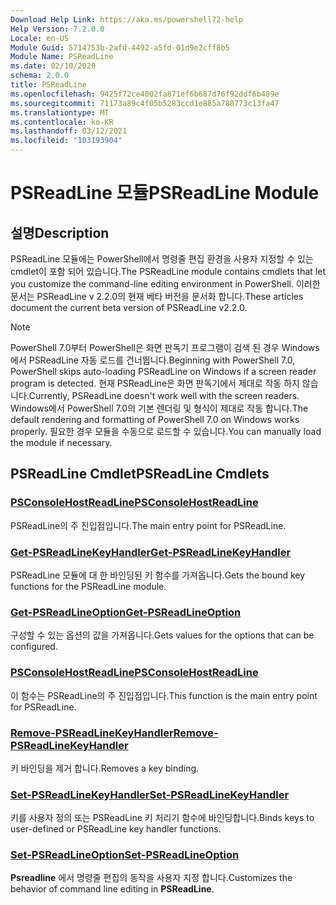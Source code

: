 ```yaml
---
Download Help Link: https://aka.ms/powershell72-help
Help Version: 7.2.0.0
Locale: en-US
Module Guid: 5714753b-2afd-4492-a5fd-01d9e2cff8b5
Module Name: PSReadLine
ms.date: 02/10/2020
schema: 2.0.0
title: PSReadLine
ms.openlocfilehash: 9425f72ce4002fa871ef6b687d76f92ddf6b489e
ms.sourcegitcommit: 71173a89c4f05b5283ccd1e885a780773c13fa47
ms.translationtype: MT
ms.contentlocale: ko-KR
ms.lasthandoff: 03/12/2021
ms.locfileid: "103193904"
---
```

# <span data-ttu-id="469fa-102">PSReadLine 모듈</span><span class="sxs-lookup"><span data-stu-id="469fa-102">PSReadLine Module</span></span>

## <span data-ttu-id="469fa-103">설명</span><span class="sxs-lookup"><span data-stu-id="469fa-103">Description</span></span>

<span data-ttu-id="469fa-104">PSReadLine 모듈에는 PowerShell에서 명령줄 편집 환경을 사용자 지정할 수 있는 cmdlet이 포함 되어 있습니다.</span><span class="sxs-lookup"><span data-stu-id="469fa-104">The PSReadLine module contains cmdlets that let you customize the command-line editing environment in PowerShell.</span></span> <span data-ttu-id="469fa-105">이러한 문서는 PSReadLine v 2.2.0의 현재 베타 버전을 문서화 합니다.</span><span class="sxs-lookup"><span data-stu-id="469fa-105">These articles document the current beta version of PSReadLine v2.2.0.</span></span>

> [!NOTE]
> <span data-ttu-id="469fa-106">PowerShell 7.0부터 PowerShell은 화면 판독기 프로그램이 검색 된 경우 Windows에서 PSReadLine 자동 로드를 건너뜁니다.</span><span class="sxs-lookup"><span data-stu-id="469fa-106">Beginning with PowerShell 7.0, PowerShell skips auto-loading PSReadLine on Windows if a screen reader program is detected.</span></span> <span data-ttu-id="469fa-107">현재 PSReadLine은 화면 판독기에서 제대로 작동 하지 않습니다.</span><span class="sxs-lookup"><span data-stu-id="469fa-107">Currently, PSReadLine doesn't work well with the screen readers.</span></span> <span data-ttu-id="469fa-108">Windows에서 PowerShell 7.0의 기본 렌더링 및 형식이 제대로 작동 합니다.</span><span class="sxs-lookup"><span data-stu-id="469fa-108">The default rendering and formatting of PowerShell 7.0 on Windows works properly.</span></span> <span data-ttu-id="469fa-109">필요한 경우 모듈을 수동으로 로드할 수 있습니다.</span><span class="sxs-lookup"><span data-stu-id="469fa-109">You can manually load the module if necessary.</span></span>

## <span data-ttu-id="469fa-110">PSReadLine Cmdlet</span><span class="sxs-lookup"><span data-stu-id="469fa-110">PSReadLine Cmdlets</span></span>

### [<span data-ttu-id="469fa-111">PSConsoleHostReadLine</span><span class="sxs-lookup"><span data-stu-id="469fa-111">PSConsoleHostReadLine</span></span>](PSConsoleHostReadLine.md)
<span data-ttu-id="469fa-112">PSReadLine의 주 진입점입니다.</span><span class="sxs-lookup"><span data-stu-id="469fa-112">The main entry point for PSReadLine.</span></span>

### [<span data-ttu-id="469fa-113">Get-PSReadLineKeyHandler</span><span class="sxs-lookup"><span data-stu-id="469fa-113">Get-PSReadLineKeyHandler</span></span>](Get-PSReadLineKeyHandler.md)
<span data-ttu-id="469fa-114">PSReadLine 모듈에 대 한 바인딩된 키 함수를 가져옵니다.</span><span class="sxs-lookup"><span data-stu-id="469fa-114">Gets the bound key functions for the PSReadLine module.</span></span>

### [<span data-ttu-id="469fa-115">Get-PSReadLineOption</span><span class="sxs-lookup"><span data-stu-id="469fa-115">Get-PSReadLineOption</span></span>](Get-PSReadLineOption.md)
<span data-ttu-id="469fa-116">구성할 수 있는 옵션의 값을 가져옵니다.</span><span class="sxs-lookup"><span data-stu-id="469fa-116">Gets values for the options that can be configured.</span></span>

### [<span data-ttu-id="469fa-117">PSConsoleHostReadLine</span><span class="sxs-lookup"><span data-stu-id="469fa-117">PSConsoleHostReadLine</span></span>](PSConsoleHostReadLine.md)
<span data-ttu-id="469fa-118">이 함수는 PSReadLine의 주 진입점입니다.</span><span class="sxs-lookup"><span data-stu-id="469fa-118">This function is the main entry point for PSReadLine.</span></span>

### [<span data-ttu-id="469fa-119">Remove-PSReadLineKeyHandler</span><span class="sxs-lookup"><span data-stu-id="469fa-119">Remove-PSReadLineKeyHandler</span></span>](Remove-PSReadLineKeyHandler.md)
<span data-ttu-id="469fa-120">키 바인딩을 제거 합니다.</span><span class="sxs-lookup"><span data-stu-id="469fa-120">Removes a key binding.</span></span>

### [<span data-ttu-id="469fa-121">Set-PSReadLineKeyHandler</span><span class="sxs-lookup"><span data-stu-id="469fa-121">Set-PSReadLineKeyHandler</span></span>](Set-PSReadLineKeyHandler.md)
<span data-ttu-id="469fa-122">키를 사용자 정의 또는 PSReadLine 키 처리기 함수에 바인딩합니다.</span><span class="sxs-lookup"><span data-stu-id="469fa-122">Binds keys to user-defined or PSReadLine key handler functions.</span></span>

### [<span data-ttu-id="469fa-123">Set-PSReadLineOption</span><span class="sxs-lookup"><span data-stu-id="469fa-123">Set-PSReadLineOption</span></span>](Set-PSReadLineOption.md)
<span data-ttu-id="469fa-124">**Psreadline** 에서 명령줄 편집의 동작을 사용자 지정 합니다.</span><span class="sxs-lookup"><span data-stu-id="469fa-124">Customizes the behavior of command line editing in **PSReadLine**.</span></span>

